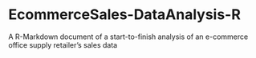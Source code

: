 # EcommerceSales-DataAnalysis-R
A R-Markdown document of a start-to-finish analysis of an e-commerce office supply retailer’s sales data 
